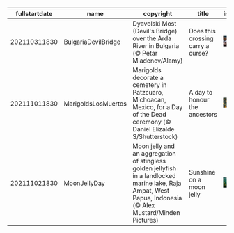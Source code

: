 |fullstartdate|name|copyright|title|image|
|--|--|--|--|--|
202110311830|BulgariaDevilBridge|Dyavolski Most (Devil's Bridge) over the Arda River in Bulgaria (© Petar Mladenov/Alamy)|Does this crossing carry a curse?|![](/en-IN/2021/11/202110311830BulgariaDevilBridge.jpg)|
202111011830|MarigoldsLosMuertos|Marigolds decorate a cemetery in Patzcuaro, Michoacan, Mexico, for a Day of the Dead ceremony (© Daniel Elizalde S/Shutterstock)|A day to honour the ancestors|![](/en-IN/2021/11/202111011830MarigoldsLosMuertos.jpg)|
202111021830|MoonJellyDay|Moon jelly and an aggregation of stingless golden jellyfish in a landlocked marine lake, Raja Ampat, West Papua, Indonesia (© Alex Mustard/Minden Pictures)|Sunshine on a moon jelly|![](/en-IN/2021/11/202111021830MoonJellyDay.jpg)|
